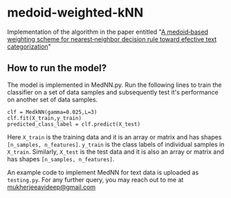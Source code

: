 # medoid-weighted-kNN
Implementation of the algorithm in the paper entitled "[A medoid‑based weighting scheme for nearest‑neighbor decision rule
toward efective text categorization](https://link.springer.com/content/pdf/10.1007/s42452-020-2738-8.pdf)"

## How to run the model?

The model is implemented in MedNN.py. Run the following lines to train the classifier on a set of data samples and subsequently test it's performance on another set of data samples. 

```
clf = MedkNN(gamma=0.025,L=3)
clf.fit(X_train,y_train)
predicted_class_label = clf.predict(X_test)
```

Here `X_train` is the training data and it is an array or matrix and has shapes `[n_samples, n_features]`. `y_train` is the class labels of individual samples in `X_train`. Similarly, `X_test` is the test data and it is also an array or matrix and has shapes `[n_samples, n_features]`. 

An example code to implement MedNN for text data is uploaded as `testing.py`. For any further query, you may reach out to me at mukherjeeavideep@gmail.com
